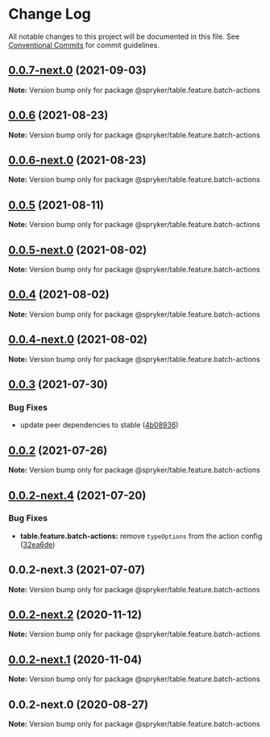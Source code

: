 # Change Log

All notable changes to this project will be documented in this file.
See [Conventional Commits](https://conventionalcommits.org) for commit guidelines.

## [0.0.7-next.0](https://github.com/spryker/ui-components/compare/@spryker/table.feature.batch-actions@0.0.6...@spryker/table.feature.batch-actions@0.0.7-next.0) (2021-09-03)

**Note:** Version bump only for package @spryker/table.feature.batch-actions





## [0.0.6](https://github.com/spryker/ui-components/compare/@spryker/table.feature.batch-actions@0.0.6-next.0...@spryker/table.feature.batch-actions@0.0.6) (2021-08-23)

**Note:** Version bump only for package @spryker/table.feature.batch-actions





## [0.0.6-next.0](https://github.com/spryker/ui-components/compare/@spryker/table.feature.batch-actions@0.0.5...@spryker/table.feature.batch-actions@0.0.6-next.0) (2021-08-23)

**Note:** Version bump only for package @spryker/table.feature.batch-actions





## [0.0.5](https://github.com/spryker/ui-components/compare/@spryker/table.feature.batch-actions@0.0.5-next.0...@spryker/table.feature.batch-actions@0.0.5) (2021-08-11)

**Note:** Version bump only for package @spryker/table.feature.batch-actions





## [0.0.5-next.0](https://github.com/spryker/ui-components/compare/@spryker/table.feature.batch-actions@0.0.4...@spryker/table.feature.batch-actions@0.0.5-next.0) (2021-08-02)

**Note:** Version bump only for package @spryker/table.feature.batch-actions





## [0.0.4](https://github.com/spryker/ui-components/compare/@spryker/table.feature.batch-actions@0.0.4-next.0...@spryker/table.feature.batch-actions@0.0.4) (2021-08-02)

**Note:** Version bump only for package @spryker/table.feature.batch-actions





## [0.0.4-next.0](https://github.com/spryker/ui-components/compare/@spryker/table.feature.batch-actions@0.0.3...@spryker/table.feature.batch-actions@0.0.4-next.0) (2021-08-02)

**Note:** Version bump only for package @spryker/table.feature.batch-actions





## [0.0.3](https://github.com/spryker/ui-components/compare/@spryker/table.feature.batch-actions@0.0.2...@spryker/table.feature.batch-actions@0.0.3) (2021-07-30)


### Bug Fixes

* update peer dependencies to stable ([4b08936](https://github.com/spryker/ui-components/commit/4b0893691360cf4bd66935aed24873266c98c4e4))





## [0.0.2](https://github.com/spryker/ui-components/compare/@spryker/table.feature.batch-actions@0.0.2-next.4...@spryker/table.feature.batch-actions@0.0.2) (2021-07-26)

**Note:** Version bump only for package @spryker/table.feature.batch-actions





## [0.0.2-next.4](https://github.com/spryker/ui-components/compare/@spryker/table.feature.batch-actions@0.0.2-next.3...@spryker/table.feature.batch-actions@0.0.2-next.4) (2021-07-20)


### Bug Fixes

* **table.feature.batch-actions:** remove `typeOptions` from the action config ([32ea6de](https://github.com/spryker/ui-components/commit/32ea6dec7e90faf8e89560201d8f2ceb0667e6e5))





## 0.0.2-next.3 (2021-07-07)

**Note:** Version bump only for package @spryker/table.feature.batch-actions





## [0.0.2-next.2](https://github.com/spryker/ui-components/compare/@spryker/table.feature.batch-actions@0.0.2-next.1...@spryker/table.feature.batch-actions@0.0.2-next.2) (2020-11-12)

**Note:** Version bump only for package @spryker/table.feature.batch-actions





## [0.0.2-next.1](https://github.com/spryker/ui-components/compare/@spryker/table.feature.batch-actions@0.0.2-next.0...@spryker/table.feature.batch-actions@0.0.2-next.1) (2020-11-04)

**Note:** Version bump only for package @spryker/table.feature.batch-actions





## 0.0.2-next.0 (2020-08-27)

**Note:** Version bump only for package @spryker/table.feature.batch-actions
